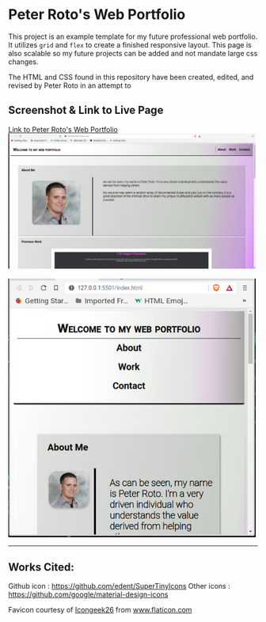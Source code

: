 # Peter Roto's Web Portfolio
This project is an example template for my future professional web portfolio. It utilizes <code>grid</code> and <code>flex</code> to create a finished responsive layout. This page is also scalable so my future projects can be added and not mandate large css changes. 

The HTML and CSS found in this repository have been created, edited, and revised by Peter Roto in an attempt to 

## Screenshot & Link to Live Page

[Link to Peter Roto's Web Portfolio](https://proto133.github.io/WebPortfolio)  
<a href="github.com/proto133/WebPortfolio/assets/images/Webportfolio1280.png" target=_blank>
<img src="assets/images/WebPortfolio1280.png" style="max-width:500px;" alt="Screenshot of Web Portfolio at desktop resolution"/>
</a>
<br>
<br>
<a href="github.com/proto133/WebPortfolio/assets/images/Webportfolio768.png" target=_blank>
<img src="assets/images/WebPortfolio768.png" style="max-width:500px;" alt="Screenshot of Web Portfolio at mobile resolution"/>
</a>


---


## Works Cited:  
Github icon : https://github.com/edent/SuperTinyIcons
Other icons : https://github.com/google/material-design-icons

Favicon courtesy of <a href="https://www.flaticon.com/authors/icongeek26" title="Icongeek26">Icongeek26</a> from <a href="https://www.flaticon.com/" title="Flaticon">www.flaticon.com</a></div>